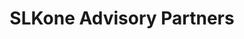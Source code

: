 ---
layout: advisory
permalink: /advisory-partners/index.html
title: "SLKone Advisory Partners"
subtitle:
intro: Our clients have unique business challenges and in addition to our in-house team of consultants, SLKone offers access to unparalleled talent and deep experience through our network of advisory partners. Collaboration with these subject matter experts allows us to craft bespoke solutions that maximize benefit and value for our clients.
excerpt: 
heroimage: "advisory.jpg"
---